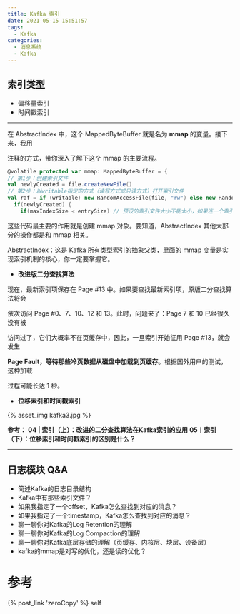 ```yaml
---
title: Kafka 索引
date: 2021-05-15 15:51:57
tags:
  - Kafka
categories:
  - 消息系统  
  - Kafka
---
```


<p></p>
<!-- more -->

## 索引类型
+ 偏移量索引
+ 时间戳索引



---

在 AbstractIndex 中，这个 MappedByteBuffer 就是名为 **mmap** 的变量。接下来，我用

注释的方式，带你深入了解下这个 mmap 的主要流程。

``` Scala
@volatile protected var mmap: MappedByteBuffer = { 
// 第1步：创建索引文件
val newlyCreated = file.createNewFile() 
// 第2步：以writable指定的方式（读写方式或只读方式）打开索引文件
val raf = if (writable) new RandomAccessFile(file, "rw") else new Rando try {    
  if(newlyCreated) {       
    if(maxIndexSize < entrySize) // 预设的索引文件大小不能太小，如果连一个索引     throw new IllegalArgumentException("Invalid max index size: " + m       // 第3步：设置索引文件长度，roundDownToExactMultiple计算的是不超过maxInde       // 比如maxIndexSize=1234567，entrySize=8，那么调整后的文件长度为1234560       raf.setLength(roundDownToExactMultipl
```

这些代码最主要的作用就是创建 mmap 对象。要知道，AbstractIndex 其他大部分的操作都是和 mmap 相关。

AbstractIndex：这是 Kafka 所有类型索引的抽象父类，里面的 mmap 变量是实现索引机制的核心，你一定要掌握它。

- **改进版二分查找算法**

现在，最新索引项保存在 Page #13 中。如果要查找最新索引项，原版二分查找算法将会

依次访问 Page #0、7、10、12 和 13。此时，问题来了：Page 7 和 10 已经很久没有被

访问过了，它们大概率不在页缓存中，因此，一旦索引开始征用 Page #13，就会发生

**Page Fault，**等待那些**冷页数据从磁盘中加载到页缓存**。根据国外用户的测试，这种加载

过程可能长达 1 秒。

- **位移索引和时间戳索引**

{% asset_img  kafka3.jpg  %}


**参考：**
**04 | 索引（上）：改进的二分查找算法在Kafka索引的应用**
**05丨索引（下）：位移索引和时间戳索引的区别是什么？**

---

## 日志模块 Q&A

+    简述Kafka的日志目录结构
+    Kafka中有那些索引文件？
+    如果我指定了一个offset，Kafka怎么查找到对应的消息？
+    如果我指定了一个timestamp，Kafka怎么查找到对应的消息？
+    聊一聊你对Kafka的Log Retention的理解
+    聊一聊你对Kafka的Log Compaction的理解
+    聊一聊你对Kafka底层存储的理解（页缓存、内核层、块层、设备层）
+    kafka的mmap是对写的优化，还是读的优化？

# 参考
{% post_link 'zeroCopy' %} self
